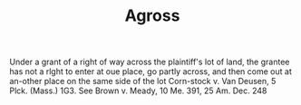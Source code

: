 ---
title: Agross
permalink: "/definitions/agross.html"
body: Under a grant of a right of way across the plaintiff's lot of land, the grantee
  has not a rlght to enter at oue place, go partly across, and then come out at an-other
  place on the same side of the lot Corn-stock v. Van Deusen, 5 Plck. (Mass.) 1G3.
  See Brown v. Meady, 10 Me. 391, 25 Am. Dec. 248
published_at: '2018-07-07'
layout: post
---
